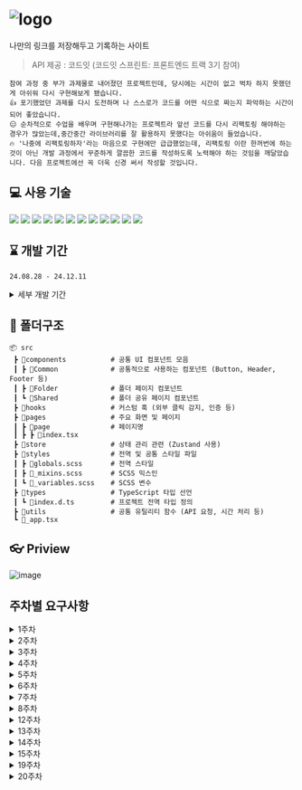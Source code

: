 # ![logo](https://github.com/user-attachments/assets/81cae210-af4d-424a-b3a5-894065c60f54)

나만의 링크를 저장해두고 기록하는 사이트
> API 제공 : 코드잇 (코드잇 스프린트: 프론트엔드 트랙 3기 참여)
```
참여 과정 중 부가 과제물로 내어졌던 프로젝트인데, 당시에는 시간이 없고 벅차 하지 못했던 게 아쉬워 다시 구현해보게 됐습니다.
👍 포기했었던 과제를 다시 도전하며 나 스스로가 코드를 어떤 식으로 짜는지 파악하는 시간이 되어 좋았습니다.
😑 순차적으로 수업을 배우며 구현해나가는 프로젝트라 앞선 코드를 다시 리팩토링 해야하는 경우가 많았는데,중간중간 라이브러리를 잘 활용하지 못했다는 아쉬움이 들었습니다.
🔥 '나중에 리팩토링하자'라는 마음으로 구현에만 급급했었는데, 리팩토링 이란 한꺼번에 하는 것이 아닌 개발 과정에서 꾸준하게 깔끔한 코드를 작성하도록 노력해야 하는 것임을 깨달았습니다. 다음 프로젝트에선 꼭 더욱 신경 써서 작성할 것입니다.
```

## 💻 사용 기술
<img src="https://img.shields.io/badge/Next.js-000000?style=for-the-badge&logo=nextdotjs&logoColor=white"> <img src="https://img.shields.io/badge/React-61DAFB?style=for-the-badge&logo=react&logoColor=black">
<img src="https://img.shields.io/badge/TypeScript-3178C6?style=for-the-badge&logo=typescript&logoColor=white">
<img src="https://img.shields.io/badge/Sass-CC6699?style=for-the-badge&logo=sass&logoColor=white">
<img src="https://img.shields.io/badge/React Query-FF4154?style=for-the-badge&logo=reactquery&logoColor=white">
<img src="https://img.shields.io/badge/React Hook Form-EC5990?style=for-the-badge&logo=reacthookform&logoColor=white">
<img src="https://img.shields.io/badge/Zustand-7957D5?style=for-the-badge&logo=zustand&logoColor=white">
<img src="https://img.shields.io/badge/Axios-5A29E4?style=for-the-badge&logo=axios&logoColor=white">
<img src="https://img.shields.io/badge/Classnames-000000?style=for-the-badge&logo=classnames&logoColor=white">
<img src="https://img.shields.io/badge/ESLint-4B32C3?style=for-the-badge&logo=eslint&logoColor=white">
<img src="https://img.shields.io/badge/Prettier-F7B93E?style=for-the-badge&logo=prettier&logoColor=black">
<img src="https://img.shields.io/badge/React Query Devtools-FF4154?style=for-the-badge&logo=reactquery&logoColor=white">


## ⌛ 개발 기간
`24.08.28 - 24.12.11`

<details>
  <summary>세부 개발 기간</summary>
  <code> 2주차 240828 완료 / 3주차 240829 완료 / 4주차 240901 완료 / 5주차 241020 완료 / 6주차 241025 완료 / 7주차 241102 완료 / 8주차 241104 완료 / 12주차 241104 완료 / 13주차 241203 완료 / 14주차 241206 완료 / 15주차 241207 완료 / 19주차 241210 완료 / 20주차 241211 완료 </code>
</details>

## 📁 폴더구조
```
📦 src
 ┣ 📂components           # 공통 UI 컴포넌트 모음
 ┃ ┣ 📂Common             # 공통적으로 사용하는 컴포넌트 (Button, Header, Footer 등)
 ┃ ┣ 📂Folder             # 폴더 페이지 컴포넌트
 ┃ ┗ 📂Shared             # 폴더 공유 페이지 컴포넌트
 ┣ 📂hooks                # 커스텀 훅 (외부 클릭 감지, 인증 등)
 ┣ 📂pages                # 주요 화면 및 페이지
 ┃ ┣ 📂page               # 페이지명
 ┃ ┣ ┣ 📜index.tsx            
 ┣ 📂store                # 상태 관리 관련 (Zustand 사용)
 ┣ 📂styles               # 전역 및 공통 스타일 파일
 ┃ ┣ 📜globals.scss       # 전역 스타일
 ┃ ┣ 📜_mixins.scss       # SCSS 믹스인
 ┃ ┗ 📜_variables.scss    # SCSS 변수
 ┣ 📂types                # TypeScript 타입 선언
 ┃ ┗ 📜index.d.ts         # 프로젝트 전역 타입 정의
 ┣ 📂utils                # 공통 유틸리티 함수 (API 요청, 시간 처리 등)
 ┗ 📜_app.tsx             
```

## 👓 Priview
![image](https://github.com/user-attachments/assets/2dc8a239-cd88-4c77-86aa-bec3972c9a5c)


## 주차별 요구사항 
<details>
  <summary>1주차</summary>
  <div markdown="1">
    
  - [x]  [기본] PC사이즈만 고려해 주어진 디자인을 구현했나요?
  - [x]  [기본] 랜딩 페이지의 url path는 루트(/)로 설정했나요?
  - [x]  [기본] title은 Linkbrary로 설정했나요?
  - [x]  [기본] 화면의 너비가 1920px 이상이면 하늘색 배경색은 너비를 꽉 채우도록 채워지고, 내부 요소들의 위치는 고정되고, 여백만 커지나요?
  - [x]  [기본] 화면의 너비가 1920px 보다 작아질 때, 'Linkbrary' 로고의 왼쪽 여백 200px과 '로그인' 버튼의 오른쪽 여백 200px이 유지되고, 화면의 너비가 작아질수록 두 요소간 거리가 가까워지도록 했나요?
  - [x]  [기본] Linkbrary 아이콘은 클릭 시 루트 페이지(/)로 이동하나요?
  - [x]  [기본] 클릭으로 기능이 동작해야 하는 경우, 사용자가 클릭할 수 있는 요소임을 알 수 있도록 cursor: pointer를 설정했나요?
  - [x]  [기본] '로그인' 클릭 시 로그인 페이지(/signin)로 이동하나요?
  - [x]  [기본] '링크 추가하기' 클릭 시 회원가입(/signup)으로 이동하나요?
  - [x]  [기본] 화면의 너비가 1920px 이상이면 내부에 있는 요소간 동일한 간격을 유지하며 가운데 정렬이 되나요?
  - [x]  [기본] 화면의 너비가 1920px 보다 작아질 때, 최하단에 있는 'codeit-2023'의 왼쪽 여백 104px과 SNS 아이콘들의 오른쪽 여백 104px을 유지하면서 가운데 있는 'Privacy Policy', 'FAQ' 요소와 각각 동일한 간격을 유지하며 가까워지나요?
  - [x]  [기본] 'Privacy Policy', 'FAQ'는 클릭 시 각각 Privacy 페이지(/privacy), FAQ 페이지(/faq)로 이동하나요?
  - [x]  [기본] 페이스북, 트위터, 유튜브, 인스타그램 아이콘은 클릭 시 각각의 홈페이지로 새로운 창이 열리면서 이동 하나요?
  - [x]  [심화] 사용자의 브라우저 font-size가 크고 작아짐에 따라 페이지의 요소간 간격, 요소의 크기, font-size 등 모든 크기와 관련된 값이 크고 작아지도록 설정했나요?
</details>

<details>
  <summary>2주차</summary>
  <div markdown="1">
    
  - [x]  [랜딩 페이지] 아래로 스크롤 해도 “Linkbrary” 로고와 “로그인” 버튼이 있는 상단 네비게이션 바(Global Navigation Bar)영역이 최상단에 고정되게 했나요?
  - [x]  [로그인 페이지, 회원가입 페이지 공통] Linkbrary 로고 클릭시 루트 페이지(“/”)로 이동하나요?
  - [x]  [로그인 페이지, 회원가입 페이지 공통] 로그인 페이지, 회원가입 페이지 모두 로고 위 상단 여백이 동일한가요?
  - [x]  [로그인 페이지, 회원가입 페이지 공통] input 요소에 focus in 일 때, 테두리 색상이 파랑색인가요?
  - [x]  [로그인 페이지, 회원가입 페이지 공통] input 요소에 focus out 일 때, 테두리 색상이 회색인가요?
  - [x]  [로그인 페이지, 회원가입 페이지 공통] SNS 아이콘들은 클릭시 각각 “https://www.google.com/”, “https://www.kakaocorp.com/page/” 으로 이동하나요?
  - [x]  [로그인 페이지] “회원 가입하기”는 클릭시 “/signup” 페이지로 이동하나요?
  - [x]  [회원가입 페이지] “로그인 하기”는 클릭시 “/signin” 페이지로 이동하나요?
  - [x]  [심화] palette에 있는 color값들을 css 변수로 등록하고 사용했나요?
  - [x]  [심화] 비밀번호 input 요소 위에 비밀번호를 확인할 수 있는 눈 모양 아이콘을 추가했나요?
</details>

<details>
  <summary>3주차</summary>
  <div markdown="1">
    
 - [x]  [기본] 브라우저에 현재 보이는 화면의 영역(viewport) 너비를 기준으로 분기되는 반응형 디자인을 적용했나요?
 - [x]  [랜딩 페이지] 페이스북, 카카오톡, 디스코드, 트위터 등 SNS에서 Linkbrary 랜딩 페이지("/") 공유 시 미리보기를 볼 수 있도록 랜딩 페이지 메타 태그를 설정했나요?
 - [x]  [랜딩 페이지] 미리보기에서 제목은 "Linkbrary", 설명은 "세상의 모든 정보를 쉽게 저장하고 관리해 보세요"로 설정했나요?
 - [x]  [랜딩 페이지] 주소와 이미지는 자유롭게 설정했나요?
 - [x]  [랜딩 페이지] Tablet 사이즈에서 화면의 너비가 1199px 이하로 작아질 때 "Linkbrary" 로고와 "로그인" 버튼 사이의 간격은 변하지 않게 고정값으로 유지하되 좌우 여백이 줄어드나요?
 - [x]  [랜딩 페이지] Tablet 사이즈에서 최소 좌우 여백은 "Linkbrary" 로고의 왼쪽에 여백 32px, "로그인" 버튼 오른쪽 여백 32px을 유지하고"Linkbrary" 로고와 "로그인" 버튼의 간격이 가까워지나요?
 - [x]  [랜딩 페이지] PC, Tablet 사이즈의 이미지 크기는 고정값을 사용했나요?
 - [x]  [랜딩 페이지] Mobile 사이즈의 이미지는 좌우 여백 32px을 제외하고 이미지 영역이 꽉 차나요? (이때 가로가 커지는 비율에 맞춰 세로도 커져야 합니다.)
 - [x]  [랜딩 페이지] Mobile 사이즈 너비가 커지면, "Privacy Policy", "FAQ", "codeit-2023"이 있는 영역과 SNS 아이콘들이 있는 영역의 간격이 커지나요?
 - [x]  [로그인, 회원가입 페이지] Tablet 사이즈에서 디자인은 PC사이즈와 동일한가요?
 - [x]  [로그인, 회원가입 페이지] Mobile 사이즈에서 좌우 여백 32px 제외하고 내부 요소들이 너비를 모두 차지하나요?
 - [x]  [로그인, 회원가입 페이지] Mobile 사이즈에서 내부 요소들의 너비는 기기의 너비가 커지는 만큼 커지지만 400px을 넘지 않나요?
 - [x]  [심화] 랜딩 페이지 Mobile 사이즈에서 제품 소개 영역의 순서를 제목, 설명, 이미지 => 제목, 이미지, 설명 순서로 변경했나요?
</details>

<details>
  <summary>4주차</summary>
  <div markdown="1">

  - [x]  이메일 input에서 focus out 할 때, 값이 없을 경우 input에 빨강색 테두리와 아래에 "이메일을 입력해주세요." 빨강색 에러 메세지가 보이나요?
  - [x]  이메일 input에서 focus out 할 때, 이메일 형식에 맞지 않는 값이 있는 경우 input에 빨강색 테두리와 아래에 "올바른 이메일 주소가 아닙니다." 빨강색 에러 메세지가 보이나요?
  - [x]  이메일 input에서 focus out 일 때, input 값이 [test@codeit.com](mailto:test@codeit.com) 일 경우 input에 빨강색 테두리와 아래에 "이미 사용 중인 이메일입니다." 빨강색 에러 메세지가 보이나요?
  - [x]  비밀번호 input에서 focus out 할 때, 값이 8자 미만으로 있거나 문자열만 있거나 숫자만 있는 경우, input에 빨강색 테두리와 아래에 "비밀번호는 영문, 숫자 조합 8자 이상 입력해 주세요." 빨강색 에러 메세지가 보이나요?
  - [x]  비밀번호 input과 비밀번호 확인 input의 값이 다른 경우, 비밀번호 확인 input에 빨강색 테두리와 아래에 "비밀번호가 일치하지 않아요." 빨강색 에러 메세지가 보이나요?
  - [x]  회원가입을 실행할 경우, 문제가 있는 경우 문제가 있는 input에 빨강색 테두리와 에러 메세지가 보이나요?
  - [x]  이외의 유효한 회원가입 시도의 경우, "/folder"로 이동하나요?
  - [x]  이메일: [test@codeit.com](mailto:test@codeit.com), 비밀번호: codeit101 으로 로그인 시도할 경우, "/folder" 페이지로 이동하나요?
  - [x]  비밀번호 input에서 focus out 할 때, 값이 없을 경우 아래에 "비밀번호를 입력해주세요." 에러 메세지가 보이나요?
  - [x]  이외의 로그인 시도의 경우 이메일, 비밀번호 input에 빨강색 테두리와 각각의 input아래에 "이메일을 확인해주세요.", "비밀번호를 확인해주세요." 빨강색 에러 메세지가 보이나요?
  - [x]  회원가입 버튼 클릭 또는 Enter키 입력으로 회원가입 되나요?
  - [x]  이메일, 비밀번호 input에 에러 관련 디자인을 Components 영역의 에러 케이스로 적용했나요?
  - [x]  눈 모양 아이콘 클릭시 비밀번호의 문자열이 보이기도 하고, 가려지기도 하나요?
  - [x]  비밀번호의 문자열이 가려질 때는 눈 모양 아이콘에는 사선이 그어져있고, 비밀번호의 문자열이 보일 때는 사선이 없는 눈 모양 아이콘이 보이나요?
  - [x]  로그인, 회원가입 페이지에 공통적으로 사용하는 로직이 있다면, 반복하지 않고 공통된 로직을 모듈로 분리해 사용했나요?
</details>

<details>
  <summary>5주차</summary>
  <div markdown="1">
      
  - [x]  [기본] https://bootcamp-api.codeit.kr/docs 에 명세된 "/api/sign-in"으로 { "email": "[test@codeit.com](mailto:test@codeit.com)", "password": "sprint101" } POST 요청해서 성공 응답을 받고 "/folder"로 이동하나요?
  - [x]  [기본] 이메일 input에서 "[test@codeit.com](mailto:test@codeit.com)"으로 "/api/check-email" 이메일 중복 확인 POST 요청하면 이메일 중복 에러를 확인할 수 있나요?
  - [x]  [기본] 유효한 회원가입 형식의 경우 "/api/sign-up" POST 요청하고 성공 응답을 받으면 "/folder"로 이동하나요?
  - [x]  [심화] 로그인/회원가입시 성공 응답으로 받은 accessToken을 로컬 스토리지에 저장했나요?
  - [x]  [심화] 로그인/회원가입 페이지에 접근시 로컬 스토리지에 accessToken이 있는 경우 "/folder" 페이지로 이동하나요?

</details>

<details>
  <summary>6주차</summary>
  <div markdown="1">
      
  - [x]  상단 네비게이션 바, 푸터가 랜딩 페이지와 동일한 스타일과 규칙으로 만들어졌나요? (week 1 ~ 3 요구사항 참고)
  - [x]  상단 네비게이션 바에 프로필 영역의 데이터는 https://bootcamp-api.codeit.kr/docs 에 명세된 "/api/sample/user"를 활용했나요?
  - [x]  상단 네비게이션 바에 프로필 영역의 데이터가 없는 경우 "로그인" 버튼이 보이도록 만들었나요?
  - [x]  폴더 소유자, 폴더 이름 영역, 링크들에 대한 데이터는 "/api/sample/folder"를 활용했나요?
  - [x]  Static, no image, Hover 상태 디자인을 보여주는 카드 컴포넌트를 만들었나요?
  - [x]  Hover 상태에서 이미지가 기본 크기의 130%로 커지나요?
  - [x]  카드 컴포넌트를 클릭하면 해당 링크로 새로운 창을 띄워서 이동하나요?
  - [x]  Tablet에서 카드 리스트가 화면의 너비 1124px를 기준으로 이상일 때는 3열로 작을 때는 2열로 배치되나요?
  - [x]  Tablet, Mobile에서 좌우 최소 여백은 32px 인가요?
  - [x]  [심화]커스텀 hook을 만들어 활용했나요?

</details>

<details>
  <summary>7주차</summary>
  <div markdown="1">
      
  - [x] 링크 공유 페이지 url path는 '/shared', 폴더 페이지 url path는 '/folder'가 되도록 설정했나요?
  - [x] 폴더 페이지에서 상단 네비게이션 바는 스크롤 시 상단에 고정하지 않고 가려지도록 했나요?
  - [x] 상단 네비게이션 바에 프로필 영역의 데이터는 https://bootcamp-api.codeit.kr/docs 에 명세된 "/api/users/1"을 활용했나요?
  - [x] "전체" 폴더를 선택한 경우 "공유", "이름 변경", "삭제" 버튼들이 보이지 않지만, 다른 폴더를 선택한 경우에는 버튼들이 보이나요?
  - [x] 폴더 목록에 필요한 데이터는 "/api/users/1/folders"를 활용했나요?
  - [x] "전체" 폴더에 필요한 링크들 데이터는 "/api/users/1/links"를 활용하고, 이외의 폴더에 필요한 링크들 데이터는 "/api/users/1/links?folderId={해당 폴더 ID}"를 활용했나요?

</details>

<details>
  <summary>8주차</summary>
  <div markdown="1">

  - [x] 링크를 입력하고 "추가하기" 버튼을 누르면 "폴더에 추가" 모달이 보이나요?
  - [x] "폴더 추가" 버튼을 누르면 "폴더 추가" 모달이 보이나요?
  - [x] "공유" 버튼을 누르면 "폴더 공유" 모달이 보이나요?
  - [x] "이름 변경" 버튼을 누르면 "폴더 이름 변경" 모달이 보이나요?
  - [x] "삭제" 버튼을 누르면 "폴더 삭제" 모달이 보이나요?
  - [x] 케밥 버튼을 누르면 "삭제하기", "폴더에 추가" 버튼이 있는 팝오버가 보이나요?
  - [x] 팝오버에 있는 "삭제하기" 버튼을 누르면 "링크 삭제" 모달이 보이나요?
  - [x] 팝오버에 있는 "폴더에 추가" 버튼을 누르면 "폴더에 추가" 모달이 보이나요?
  - [x] "폴더 공유" 모달에서 "카카오톡 아이콘"을 클릭하면 카카오로 공유 폴더 페이지 링크 공유하기 가능한가요?
  - [x] "폴더 공유" 모달에서 "페이스북 아이콘"을 클릭하면 페이스북으로 공유 폴더 페이지 링크 공유하기 가능한가요?
  - [x] "폴더 공유" 모달에서 "링크 아이콘"을 클릭하면 클립보드에 공유 폴더 페이지 링크가 복사 되나요?
</details>

<details>
  <summary>12주차</summary>
  <div markdown="1">
        
  - [x] TypeScript를 활용해 프로젝트에 타입 명시가 필요한 곳을 찾아 타입을 명시했나요?
  - [x] 링크 검색바에 검색어를 입력하면 현재 폴더에 있는 링크들 중 “url”, “title”, “description” 중 하나에 검색어가 포함된 링크들만 필터된 상태로 볼 수 있나요?
  - [x] 링크 검색바에 입력 값이 있는 경우 x 버튼이 보이나요?
  - [x] 링크 검색바에 x 버튼을 누르면 입력값이 없던 UI 상태로 돌아가나요?
</details>

<details>
  <summary>13주차</summary>
  <div markdown="1">

  - [x]  [기본] '/folder' 페이지를 Next.js 프로젝트에 맞게 변경 및 이전 했나요?
  - [x]  [기본] '/shared' 페이지를 Next.js 프로젝트에 맞게 변경 및 이전 했나요?
  - [x]  [기본] 다른 페이지로 이동이 필요한 곳에 next/link의 Link를 적용했나요?
  - [x]  [기본] Input 컴포넌트에 값이 없는 경우 회색의 placeholder값을 볼 수 있나요?
  - [x]  [기본] Input 컴포넌트에 focus in 하면 파랑색 테두리를 볼 수 있나요?
  - [x]  [기본] Input 컴포넌트에 눈 모양 아이콘을 누르면 비밀번호 가리기/보기 기능이 토글 되나요?
  - [x]  [기본] Input 컴포넌트에 값이 에러케이스일 경우 빨강색 테두리와 에러 메세지를 볼 수 있나요?
  - [x]  [기본] Input 컴포넌트에서 focus out 하면 실행할 함수를 설정할 수 있나요?
</details>

<details>
  <summary>14주차</summary>
  <div markdown="1">

  - [x]  [로그인 페이지] "회원 가입하기"를 클릭하면 '/signup' 페이지로 이동하나요?
  - [x]  [로그인 페이지] 이메일 input에 placeholder는 "이메일을 입력해 주세요.", 비밀번호 input에 placeholder는 "비밀번호를 입력해 주세요."가 보이나요?
  - [x]  [로그인 페이지] 이메일 input에서 focus out 할 때, 값이 없을 경우 아래에 "이메일을 입력해주세요." 에러 메세지가 보이나요?
  - [x]  [로그인 페이지] 이메일 input에서 focus out 할 때, 이메일 형식에 맞지 않는 값이 있는 경우 아래에 "올바른 이메일 주소가 아닙니다." 에러 메세지가 보이나요?
  - [x]  [로그인 페이지] 비밀번호 input에서 focus out 할 때, 값이 없을 경우 아래에 "비밀번호를 입력해주세요." 에러 메세지가 보이나요?
  - [x]  [로그인 페이지] 로그인 실패하는 경우, 이메일 input 아래에 "이메일을 확인해주세요.", 비밀번호 input 아래에 "비밀번호를 확인해주세요." 에러 메세지가 보이나요?
  - [x]  [로그인 페이지] 로그인 버튼 클릭 또는 Enter키 입력으로 로그인 실행 되나요?
  - [x]  [로그인 페이지] https://bootcamp-api.codeit.kr/docs 에 명세된 "/api/sign-in"으로 { "email": "[test@codeit.com](mailto:test@codeit.com)", "password": "sprint101" } POST 요청해서 성공 응답을 받으면 "/folder"로 이동하나요?
  - [x]  [회원가입 페이지] "회원 가입하기"를 클릭하면 '/signin' 페이지로 이동하나요?
  - [x]  [회원가입 페이지] 이메일 input에 placeholder는 "이메일을 입력해 주세요.", 비밀번호 input에 placeholder는 "영문, 숫자를 조합해 8자 이상 입력해 주세요. "비밀번호 확인 input에 placeholder는 "비밀번호와 일치하는 값을 입력해 주세요."가 보이나요?
  - [x]  [회원가입 페이지] 이메일 input에서 focus out 할 때, 값이 없을 경우 "이메일을 입력해주세요." 에러 메세지가 보이나요?
  - [x]  [회원가입 페이지] 이메일 input에서 focus out 할 때, 이메일 형식에 맞지 않는 값이 있는 경우 "올바른 이메일 주소가 아닙니다." 에러 메세지가 보이나요?
  - [x]  [회원가입 페이지] 비밀번호 input에서 focus out 할 때, 값이 8자 미만으로 있거나 문자열만 있거나 숫자만 있는 경우, "비밀번호는 영문, 숫자 조합 8자 이상 입력해 주세요." 에러 메세지가 보이나요?
  - [x]  [회원가입 페이지] 비밀번호 input과 비밀번호 확인 input의 값이 다른 경우, 비밀번호 확인 input 아래에 "비밀번호가 일치하지 않아요." 에러 메세지가 보이나요?
  - [x]  [회원가입 페이지] 회원가입을 실행할 경우, 문제가 있는 경우 문제가 있는 input에 에러 메세지가 보이나요?
  - [x]  [회원가입 페이지] 회원가입 버튼 클릭 또는 Enter키 입력으로 회원가입 실행 되나요?
  - [x]  [회원가입 페이지] 이메일 중복 확인은 "/api/check-email" POST 요청해서 확인 할 수 있나요?
  - [x]  [회원가입 페이지] 유효한 회원가입 형식의 경우 "/api/sign-up" POST 요청하고 성공 응답을 받으면 "/folder"로 이동하나요?
  - [x]  [로그인, 회원가입 페이지 공통] 눈 모양 아이콘 클릭시 비밀번호의 문자열이 보이기도 하고, 가려지나요?
  - [x]  [로그인, 회원가입 페이지 공통] 비밀번호의 문자열이 가려질 때는 눈 모양 아이콘에는 사선이 그어져있고, 비밀번호의 문자열이 보일 때는 사선이 없는 눈 모양 아이콘이 보이나요?
  - [x]  [로그인, 회원가입 페이지 공통] 소셜 로그인에 구글 아이콘 클릭시 'https://www.google.com', 카카오 아이콘 클릭시 'https://www.kakaocorp.com/page'로 이동하나요?
  - [x]  [로그인, 회원가입 페이지 공통] 로그인/회원가입시 성공 응답으로 받은 accessToken을 로컬 스토리지에 저장하나요?
  - [x]  [로그인, 회원가입 페이지 공통] 로그인/회원가입 페이지에 접근시 로컬 스토리지에 accessToken이 있는 경우 '/folder' 페이지로 이동하나요?
  - [x]  [심화] 로그인, 회원가입 기능에 react-hook-form을 활용했나요?
</details>

<details>
  <summary>15주차</summary>
  <div markdown="1">

  - [x]  [링크 공유 페이지] 링크 공유 페이지의 url path를 '/shared'에서 '/shared/{folderId}'로 변경했나요?
  - [x]  [링크 공유 페이지] 폴더의 정보는 '/api/folders/{folderId}', 폴더 소유자의 정보는 '/api/users/{userId}'를 활용했나요?
  - [x]  [링크 공유 페이지] 링크 공유 페이지에서 폴더의 링크 데이터는 '/api/users/{userId}/links?folderId={folderId}'를 사용했나요?
  - [x]  [폴더 페이지] 폴더 페이지에서 유저가 access token이 없는 경우 '/signin'페이지로 이동하나요?
  - [x]  [폴더 페이지] 폴더 페이지의 url path가 '/folder'일 경우 폴더 목록에서 "전체" 가 선택되어 있고, '/folder/{folderId}'일 경우 폴더 목록에서 {folderId} 에 해당하는 폴더가 선택되어 있고 폴더에 있는 링크들을 볼 수 있나요?
  - [x]  [폴더 페이지] 폴더 페이지에서 현재 유저의 폴더 목록 데이터를 받아올 때 '/api/folders'를 활용했나요?
  - [x]  [폴더 페이지] 폴더 페이지에서 전체 링크 데이터를 받아올 때 '/api/links', 특정 폴더의 링크를 받아올 때 '/api/links?folderId=1'를 활용했나요?
  - [x]  [상단  네비게이션] 유효한 access token이 있는 경우 '/api/users'로 현재 로그인한 유저 정보를 받아 상단 네비게이션 유저 프로필을 보여주나요?
  - [x]  [심화] 리퀘스트 헤더에 인증 토큰을 첨부할 때 axios interceptors 또는 이와 유사한 기능을 활용 했나요?

</details>

<details>
  <summary>19주차</summary>
  <div markdown="1">

  - [x]  [프로젝트 전반] api 요청에 TanStack React Query를 활용했나요?
  - [x]  [로그인, 회원가입 페이지] 로그인은 POST '/auth/sign-in' 을 활용했나요?
  - [x]  [로그인, 회원가입 페이지] 회원가입은 POST '/auth/sign-up' 을 활용했나요?
  - [x]  [로그인, 회원가입 페이지] 이메일 중복확인은 POST '/users/check-email' 을 활용했나요?
  - [x]  [링크 공유 페이지] 폴더의 정보는 GET '/folders/{folderId}', 폴더 소유자의 정보는 GET '/users/{userId}'를 활용했나요?
  - [x]  [링크 공유 페이지] 폴더의 링크 데이터는 GET '/folders/{folderId}/links' 를 활용했나요?
  - [x]  [링크 공유 페이지] 유효한 access token이 있는 경우 GET '/users' 로 현재 로그인한 유저 정보를 받아 상단 네비게이션 유저 프로필을 보여 주나요?
  - [x]  [링크 공유 페이지] 유효한 access token이 없는 경우 "로그인" 버튼을 보여 주나요?
  - [x]  [폴더 페이지] 폴더 페이지에서 현재 유저의 폴더 목록 데이터는 GET '/folders' 를 활용했나요?
  - [x]  [폴더 페이지] 폴더 페이지에서 전체 링크 데이터를 받아올 때 GET '/links', 특정 폴더의 링크를 받아올 때 GET '/folders/{folderId}/links'를 활용했나요?
  - [x]  [모달] 폴더 이름 변경은 'PUT /folders/{folderId}'를 활용했나요?
  - [x]  [모달] 폴더 생성은 'POST /folders'를 활용했나요?
  - [x]  [모달] 폴더 삭제는 'DELETE /folders/{folderId}'를 활용했나요?
  - [x]  [모달] 링크 삭제는 'DELETE /links/{linkId}'를 활용했나요?
  - [x]  [모달] 링크 생성은 'POST /links'를 활용했나요?

</details>

<details>
  <summary>20주차</summary>
  <div markdown="1">

  - [x] [기본] 프로젝트 전반에 필요한 리팩토링, 기능 개선을 진행했나요?
  - [x] [기본] 즐겨찾기 설정된 카드의 별은 파랑색이 되나요?
  - [x] [기본] 파랑색 별을 다시 클릭하면 즐겨찾기 설정이 해제되고 회색으로 돌아가나요?
  - [x] [기본] 즐겨찾기 설정/해제는 PUT ‘/links/{linkId}’ 를 활용했나요?

</details>
